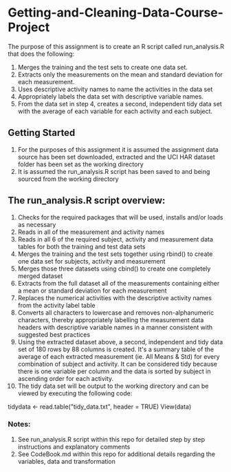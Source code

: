 # Getting-and-Cleaning-Data-Course-Project

  The purpose of this assignment is to create an R script called run_analysis.R that does the following:

1.	Merges the training and the test sets to create one data set.
2.	Extracts only the measurements on the mean and standard deviation for each measurement.
3.	Uses descriptive activity names to name the activities in the data set
4.	Appropriately labels the data set with descriptive variable names.
5.	From the data set in step 4, creates a second, independent tidy data set with the average of each variable for each activity and each subject.


## Getting Started 

1. For the purposes of this assignment it is assumed the assignment data source has been set downloaded, extracted and the UCI HAR dataset folder has been set as the working directory
2. It is assumed the run_analysis.R script has been saved to and being sourced from the working directory


## The run_analysis.R script overview:

1. Checks for the required packages that will be used, installs and/or loads as necessary
2. Reads in all of the measurement and activity names
3. Reads in all 6 of the required subject, activity and measurement data tables for both the training and test data sets 
4. Merges the training and the test sets together using rbind() to create one data set for subjects, activity and measurement
5. Merges those three datasets using cbind() to create one completely merged dataset 
6. Extracts from the full dataset all of the measurements containing either a mean or standard deviation for each measurement
7. Replaces the numerical activities with the descriptive activity names from the activity label table
8. Converts all characters to lowercase and removes non-alphanumeric characters, thereby appropriately labelling the measurement data headers with descriptive variable names in a manner consistent with suggested best practices
9. Using the extracted dataset above, a second, independent and tidy data set of 180 rows by 88 columns is created.  It's a summary table of the average of each extracted measurement (ie. All Means & Std) for every combination of subject and activity.  It can be considered tidy because there is one variable per column and the data is sorted by subject in ascending order for each activity.
10. The tidy data set will be output to the working directory and can be viewed by executing the following code:

  tidydata <- read.table("tidy_data.txt", header = TRUE)
  View(data)

### Notes:

1. See run_analysis.R script within this repo for detailed step by step instructions and explanatory comments
2. See CodeBook.md within this repo for additional details regarding the variables, data and transformation

